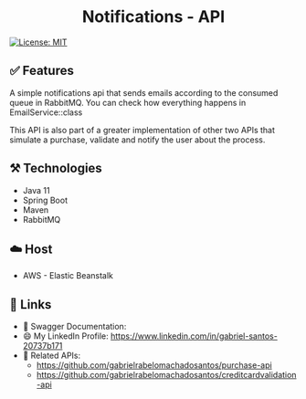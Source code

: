 ﻿<h1 align="center"> Notifications - API </h1>

[![License: MIT](https://img.shields.io/badge/License-MIT-yellow.svg)](https://opensource.org/licenses/MIT)

## ✅ Features

A simple notifications api that sends emails according to the consumed queue in RabbitMQ.
You can check how everything happens in EmailService::class

This API is also part of a greater implementation of other two APIs that simulate a purchase, validate and notify the user about the process.

## ⚒️ Technologies

- Java 11
- Spring Boot
- Maven
- RabbitMQ

## ☁️ Host

- AWS - Elastic Beanstalk

## 🔗 Links

- 📖 Swagger Documentation:
- 😄 My LinkedIn Profile: https://www.linkedin.com/in/gabriel-santos-20737b171
- 🔗 Related APIs:
    * https://github.com/gabrielrabelomachadosantos/purchase-api
    * https://github.com/gabrielrabelomachadosantos/creditcardvalidation-api
